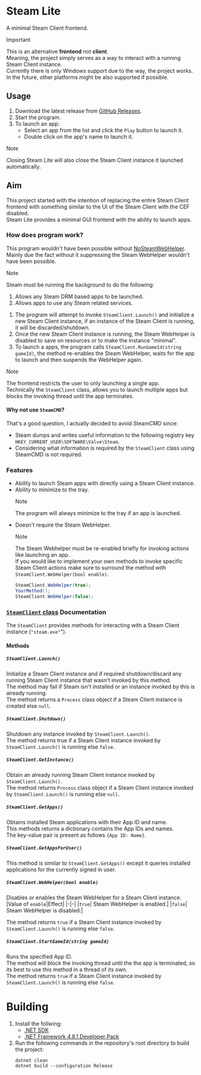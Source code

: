 # Steam Lite
A minimal Steam Client frontend.
> [!IMPORTANT]
> This is an alternative **frontend** not **client**.<br>
> Meaning, the project simply serves as a way to interact with a running Steam Client instance.<br>
> Currently there is only Windows support due to the way, the project works.<br>
> In the future, other platforms might be also supported if possible.<br>

## Usage
1. Download the latest release from [GitHub Releases](https://github.com/Aetopia/Steam-Lite/releases/latest).
2. Start the program.
3. To launch an app:<br>
    - Select an app from the list and click the `Play` button to launch it.
    - Double click on the app's name to launch it.

> [!NOTE]
> Closing Steam Lite will also close the Steam Client instance it launched automatically.

## Aim
This project started with the intention of replacing the entire Steam Client frontend with something similar to the UI of the Steam Client with the CEF disabled.<br>
Steam Lite provides a minimal GUI frontend with the ability to launch apps.

### How does program work?
This program wouldn't have been possible without [NoSteamWebHelper](https://github.com/Aetopia/NoSteamWebHelper).<br>
Mainly due the fact without it suppressing the Steam WebHelper wouldn't have been possible.<br>
> [!NOTE]
> Steam must be running the background to do the following:<br>
> 1. Allows any Steam DRM based apps to be launched.
> 2. Allows apps to use any Steam related services.

1. The program will attempt to invoke `SteamClient.Launch()` and initialize a new Steam Client instance, if an instance of the Steam Client is running, it will be discarded/shutdown.
2. Once the new Steam Client instance is running, the Steam WebHelper is disabled to save on resources or to make the instance "minimal".
3. To launch a apps, the program calls `SteamClient.RunGameId(string gameId)`, the method re-enables the Steam WebHelper, waits for the app to launch and then suspends the WebHelper again.
> [!NOTE]
> The frontend restricts the user to only launching a single app.<br>
> Technically the `SteamClient` class, allows you to launch multiple apps but blocks the invoking thread until the app terminates.
#### Why not use `SteamCMD`?
That's a good question, I actually decided to avoid SteamCMD since:<br>
- Steam dumps and writes useful information to the following registry key `HKEY_CURRENT_USER\SOFTWARE\Valve\Steam`.
- Considering what information is required by the `SteamClient` class using SteamCMD is not required.

### Features
- Ability to launch Steam apps with directly using a Steam Client instance.
- Ability to minimize to the tray.<br>
    > [!NOTE]
    > The program will always minimize to the tray if an app is launched.
- Doesn't require the Steam WebHelper.<br>
    > [!NOTE]
    > The Steam Webhelper must be re-enabled briefly for invoking actions like launching an app.<br>
    > If you would like to implement your own methods to invoke specific Steam Client actions make sure to surround the method with `SteamClient.WebHelper(bool enable)`.<br>
    > ```cs
    > SteamClient.WebHelper(true);
    > YourMethod();
    >SteamClient.WebHelper(false);
    >```

### [`SteamClient` class](https://github.com/Aetopia/Steam-Lite/blob/main/SteamClient.cs) Documentation
The `SteamClient` provides methods for interacting with a Steam Client instance (`"steam.exe"`").

#### Methods
##### `SteamClient.Launch()`
Initialize a Steam Client instance and if required shutdown/discard any running Steam Client instance that wasn't invoked by this method.<br>
The method may fail if Steam isn't installed or an instance invoked by this is already running.<br>
The method returns a `Process` class object if a Steam Client instance is created else `null`.

##### `SteamClient.Shutdown()`
Shutdown any instance invoked by `SteamClient.Launch()`.<br>
The method returns true if a Steam Client instance invoked by `SteamClient.Launch()` is running else `false`.

##### `SteamClient.GetInstance()`
Obtain an already running Steam Client instance invoked by `SteamClient.Launch()`.<br>
The method returns `Process` class object if a Steam Client instance invoked by `SteamClient.Launch()` is running else `null`.

##### `SteamClient.GetApps()`
Obtains installed Steam applications with their App ID and name.<br>
This methods returns a dictionary contains the App IDs and names.<br>
The key-value pair is present as follows `{App ID: Name}`.

##### `SteamClient.GetAppsForUser()`
This method is similar to `SteamClient.GetApps()` except it queries installed applications for the currently signed in user.

##### `SteamClient.WebHelper(bool enable)`
Disables or enables the Steam WebHelper for a Steam Client instance.
|Value of `enable`|Effect|
|-|-|
|`true`| Steam WebHelper is enabled.|
|`false`| Steam WebHelper is disabled.|

The method returns `true` if a Steam Client instance invoked by `SteamClient.Launch()` is running else `false`.

##### `SteamClient.StartGameId(string gameId)`
Runs the specified App ID.<br>
The method will block the invoking thread until the the app is terminated, so its best to use this method in a thread of its own.<br>
The method returns `true` if a Steam Client instance invoked by `SteamClient.Launch()` is running else `false`.

# Building
1. Install the follwing:<br>
    - [.NET SDK](https://dotnet.microsoft.com/en-us/download/visual-studio-sdks)
    - [.NET Framework 4.8.1 Developer Pack](https://go.microsoft.com/fwlink/?linkid=2203306)
2. Run the following commands in the repository's root directory to build the project:<br>
    ```
    dotnet clean
    dotnet build --configuration Release
    ```